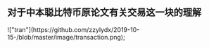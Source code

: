 <h2>对于中本聪比特币原论文有关交易这一块的理解</h2>
!["tran"](https://github.com/zzylydx/2019-10-15-/blob/master/image/transaction.png);
